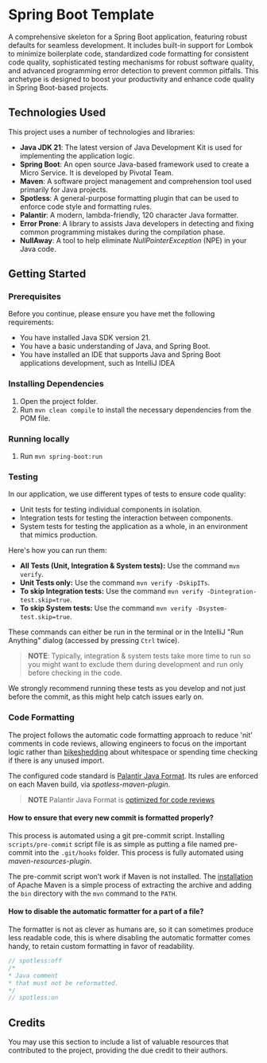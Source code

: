 # Spring Boot Template

A comprehensive skeleton for a Spring Boot application, featuring robust defaults for seamless development.
It includes built-in support for Lombok to minimize boilerplate code, standardized code formatting for consistent code
quality, sophisticated testing mechanisms for robust software quality, and advanced programming error detection to
prevent common pitfalls. This archetype is designed to boost your productivity and enhance code quality in
Spring Boot-based projects.

## Technologies Used

This project uses a number of technologies and libraries:

- **Java JDK 21**: The latest version of Java Development Kit is used for implementing the application logic.
- **Spring Boot**: An open source Java-based framework used to create a Micro Service. It is developed by Pivotal Team.
- **Maven**: A software project management and comprehension tool used primarily for Java projects.
- **Spotless**: A general-purpose formatting plugin that can be used to enforce code style and formatting rules.
- **Palantir**: A modern, lambda-friendly, 120 character Java formatter.
- **Error Prone**: A library to assists Java developers in detecting and fixing common programming mistakes during the compilation phase.
- **NullAway**: A tool to help eliminate _NullPointerException_ (NPE) in your Java code.

## Getting Started

### Prerequisites

Before you continue, please ensure you have met the following requirements:

- You have installed Java SDK version 21.
- You have a basic understanding of Java, and Spring Boot.
- You have installed an IDE that supports Java and Spring Boot applications development, such as IntelliJ IDEA

### Installing Dependencies

1. Open the project folder.
2. Run `mvn clean compile` to install the necessary dependencies from the POM file.

### Running locally

1. Run `mvn spring-boot:run`

### Testing

In our application, we use different types of tests to ensure code quality:

- Unit tests for testing individual components in isolation.
- Integration tests for testing the interaction between components.
- System tests for testing the application as a whole, in an environment that mimics production.

Here's how you can run them:

- **All Tests (Unit, Integration & System tests):** Use the command `mvn verify`.
- **Unit Tests only:** Use the command `mvn verify -DskipITs`.
- **To skip Integration tests:** Use the command `mvn verify -Dintegration-test.skip=true`.
- **To skip System tests:** Use the command `mvn verify -Dsystem-test.skip=true`.

These commands can either be run in the terminal or in the IntelliJ "Run Anything" dialog (accessed by pressing `Ctrl` twice).

>**NOTE**:
> Typically, integration & system tests take more time to run so you might want to exclude them during development and
> run only before checking in the code.

We strongly recommend running these tests as you develop and not just before the commit, as this might help catch issues
early on.

### Code Formatting

The project follows the automatic code formatting approach to reduce 'nit' comments in code reviews, allowing engineers to
focus on the important logic rather than  [bikeshedding](https://en.wiktionary.org/wiki/bikeshedding) about whitespace
or spending time checking if there is any unused import.

The configured code standard is [Palantir Java Format](https://github.com/palantir/palantir-java-format). Its rules are
enforced on each Maven build, via _spotless-maven-plugin_.

>**NOTE**
> Palantir Java Format is  [optimized for code reviews](https://github.com/palantir/palantir-java-format#optimised-for-code-review)

#### How to ensure that every new commit is formatted properly?

This process is automated using a git pre-commit script. Installing `scripts/pre-commit` script file is as simple as putting
a file named pre-commit into the `.git/hooks` folder. This process is fully automated using _maven-resources-plugin_.

The pre-commit script won’t work if Maven is not installed. The [installation](https://maven.apache.org/install.html)
of Apache Maven is a simple process of extracting the archive and adding the `bin` directory with the `mvn` command to
the `PATH`.

#### How to disable the automatic formatter for a part of a file?

The formatter is not as clever as humans are, so it can sometimes produce less readable code, this is where disabling
the automatic formatter comes handy, to retain custom formatting in favor of readability.

```java
// spotless:off
/*
* Java comment
* that must not be reformatted.
*/
// spotless:on
```

## Credits

You may use this section to include a list of valuable resources that contributed to the project, providing the due
credit to their authors.

